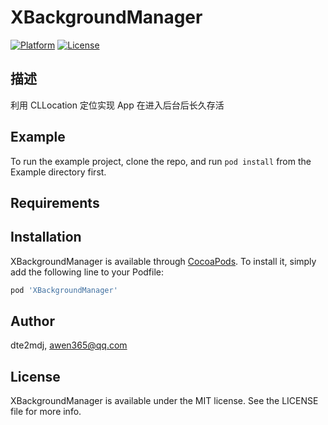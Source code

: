 # XBackgroundManager
[![Platform](https://img.shields.io/badge/platform-iOS-green)](https://cocoapods.org/pods/XBackgroundManager)
[![License](https://img.shields.io/badge/license-MIT-9cf)](https://cocoapods.org/pods/XBackgroundManager)

## 描述
利用 CLLocation 定位实现 App 在进入后台后长久存活

## Example

To run the example project, clone the repo, and run `pod install` from the Example directory first.

## Requirements

## Installation

XBackgroundManager is available through [CocoaPods](https://cocoapods.org). To install
it, simply add the following line to your Podfile:

```ruby
pod 'XBackgroundManager'
```

## Author

dte2mdj, awen365@qq.com

## License

XBackgroundManager is available under the MIT license. See the LICENSE file for more info.
